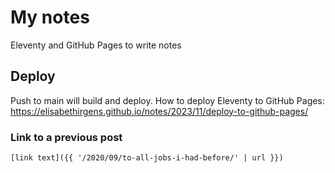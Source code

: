 # My notes

Eleventy and GitHub Pages to write notes

## Deploy

Push to main will build and deploy. How to deploy Eleventy to GitHub Pages: https://elisabethirgens.github.io/notes/2023/11/deploy-to-github-pages/

### Link to a previous post

```
[link text]({{ '/2020/09/to-all-jobs-i-had-before/' | url }})
```
